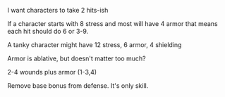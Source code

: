 I want characters to take 2 hits-ish

If a character starts with 8 stress and most will have 4 armor that means each hit should do 6 or 3-9.

A tanky character might have 12 stress, 6 armor, 4 shielding

Armor is ablative, but doesn't matter too much?

2-4 wounds plus armor (1-3,4)

Remove base bonus from defense. It's only skill.